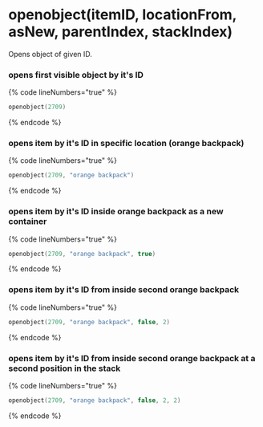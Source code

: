 # openobject(itemID, locationFrom, asNew, parentIndex, stackIndex)

Opens object of given ID.

### opens first visible object by it's ID
{% code lineNumbers="true" %}
```lua
openobject(2709)   
```
{% endcode %}

### opens item by it's ID in specific location (orange backpack)
{% code lineNumbers="true" %}
```lua
openobject(2709, "orange backpack")   
```
{% endcode %}

### opens item by it's ID inside orange backpack as a new container
{% code lineNumbers="true" %}
```lua
openobject(2709, "orange backpack", true)   
```
{% endcode %}

### opens item by it's ID from inside second orange backpack
{% code lineNumbers="true" %}
```lua
openobject(2709, "orange backpack", false, 2)
```
{% endcode %}

### opens item by it's ID from inside second orange backpack at a second position in the stack
{% code lineNumbers="true" %}
```lua
openobject(2709, "orange backpack", false, 2, 2)
```
{% endcode %}

